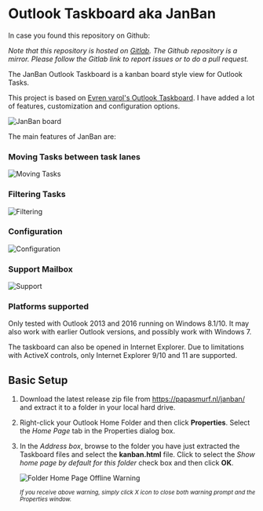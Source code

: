 # Outlook Taskboard aka **JanBan**

In case you found this repository on Github:

_Note that this repository is hosted on [Gitlab](https://gitlab.com/janware/janban). The Github repository is a mirror._
_Please follow the Gitlab link to report issues or to do a pull request._

The JanBan Outlook Taskboard is a kanban board style view for Outlook Tasks.

This project is based on [Evren varol's Outlook Taskboard](https://github.com/evrenvarol/outlook-taskboard).
I have added a lot of features, customization and configuration options.

![JanBan board](http://janware.nl/janban/janban.png)

The main features of JanBan are:

### Moving Tasks between task lanes
![Moving Tasks](http://janware.nl/janban/movingtasks.gif)

### Filtering Tasks
![Filtering](http://janware.nl/janban/filtering.gif)

### Configuration
![Configuration](http://janware.nl/janban/config.gif)

### Support Mailbox
![Support](http://janware.nl/janban/support.gif)

### Platforms supported
Only tested with Outlook 2013 and 2016 running on Windows 8.1/10.
It may also work with earlier Outlook versions, and possibly work with Windows 7.

The taskboard can also be opened in Internet Explorer. Due to limitations with ActiveX controls, only Internet Explorer 9/10 and 11 are supported.

## Basic Setup

1. Download the latest release zip file from https://papasmurf.nl/janban/ and extract it to a folder in your local hard drive.

2. Right-click your Outlook Home Folder and then click **Properties**. Select the *Home Page* tab in the <folder name> Properties dialog box.

3. In the *Address box*, browse to the folder you have just extracted the Taskboard files and select the **kanban.html** file.
   Click to select the *Show home page by default for this folder* check box and then click **OK**.

      ![Folder Home Page Offline Warning](http://evrenvarol.github.io/outlook-taskboard/img/folder-home-page-offline-warning.png)

      <sub>*If you receive above warning, simply click X icon to close both warning prompt and the Properties window.*</sub>

